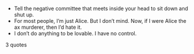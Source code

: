  - Tell the negative committee that meets inside your head to sit down and shut up.
 - For most people, I’m just Alice. But I don’t mind. Now, if I were Alice the ax murderer, then I’d hate it.
 - I don’t do anything to be lovable. I have no control.

3 quotes